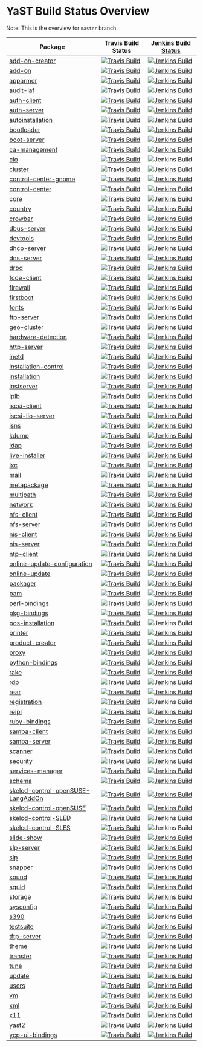 
# YaST Build Status Overview

Note: This is the overview for `master` branch.


|  Package | Travis Build Status | [Jenkins Build Status](https://ci.opensuse.org/view/Yast/) |
|----------|---------------------|------------------------------------------------------------|
| [add-on-creator](https://github.com/yast/yast-add-on-creator) | [![Travis Build](https://travis-ci.org/yast/yast-add-on-creator.svg?branch=master)](https://travis-ci.org/yast/yast-add-on-creator) | [![Jenkins Build](http://img.shields.io/jenkins/s/https/ci.opensuse.org/yast-add-on-creator-master.svg)](https://ci.opensuse.org/view/Yast/job/yast-add-on-creator-master/) |
| [add-on](https://github.com/yast/yast-add-on) | [![Travis Build](https://travis-ci.org/yast/yast-add-on.svg?branch=master)](https://travis-ci.org/yast/yast-add-on) | [![Jenkins Build](http://img.shields.io/jenkins/s/https/ci.opensuse.org/yast-add-on-master.svg)](https://ci.opensuse.org/view/Yast/job/yast-add-on-master/) |
| [apparmor](https://github.com/yast/yast-apparmor) | [![Travis Build](https://travis-ci.org/yast/yast-apparmor.svg?branch=master)](https://travis-ci.org/yast/yast-apparmor) | [![Jenkins Build](http://img.shields.io/jenkins/s/https/ci.opensuse.org/yast-apparmor-master.svg)](https://ci.opensuse.org/view/Yast/job/yast-apparmor-master/) |
| [audit-laf](https://github.com/yast/yast-audit-laf) | [![Travis Build](https://travis-ci.org/yast/yast-audit-laf.svg?branch=master)](https://travis-ci.org/yast/yast-audit-laf) | [![Jenkins Build](http://img.shields.io/jenkins/s/https/ci.opensuse.org/yast-audit-laf-master.svg)](https://ci.opensuse.org/view/Yast/job/yast-audit-laf-master/) |
| [auth-client](https://github.com/yast/yast-auth-client) | [![Travis Build](https://travis-ci.org/yast/yast-auth-client.svg?branch=master)](https://travis-ci.org/yast/yast-auth-client) | [![Jenkins Build](http://img.shields.io/jenkins/s/https/ci.opensuse.org/yast-auth-client-master.svg)](https://ci.opensuse.org/view/Yast/job/yast-auth-client-master/) |
| [auth-server](https://github.com/yast/yast-auth-server) | [![Travis Build](https://travis-ci.org/yast/yast-auth-server.svg?branch=master)](https://travis-ci.org/yast/yast-auth-server) | [![Jenkins Build](http://img.shields.io/jenkins/s/https/ci.opensuse.org/yast-auth-server-master.svg)](https://ci.opensuse.org/view/Yast/job/yast-auth-server-master/) |
| [autoinstallation](https://github.com/yast/yast-autoinstallation) | [![Travis Build](https://travis-ci.org/yast/yast-autoinstallation.svg?branch=master)](https://travis-ci.org/yast/yast-autoinstallation) | [![Jenkins Build](http://img.shields.io/jenkins/s/https/ci.opensuse.org/yast-autoinstallation-master.svg)](https://ci.opensuse.org/view/Yast/job/yast-autoinstallation-master/) |
| [bootloader](https://github.com/yast/yast-bootloader) | [![Travis Build](https://travis-ci.org/yast/yast-bootloader.svg?branch=master)](https://travis-ci.org/yast/yast-bootloader) | [![Jenkins Build](http://img.shields.io/jenkins/s/https/ci.opensuse.org/yast-bootloader-master.svg)](https://ci.opensuse.org/view/Yast/job/yast-bootloader-master/) |
| [boot-server](https://github.com/yast/yast-boot-server) | [![Travis Build](https://travis-ci.org/yast/yast-boot-server.svg?branch=master)](https://travis-ci.org/yast/yast-boot-server) | [![Jenkins Build](http://img.shields.io/jenkins/s/https/ci.opensuse.org/yast-boot-server-master.svg)](https://ci.opensuse.org/view/Yast/job/yast-boot-server-master/) |
| [ca-management](https://github.com/yast/yast-ca-management) | [![Travis Build](https://travis-ci.org/yast/yast-ca-management.svg?branch=master)](https://travis-ci.org/yast/yast-ca-management) | [![Jenkins Build](http://img.shields.io/jenkins/s/https/ci.opensuse.org/yast-ca-management-master.svg)](https://ci.opensuse.org/view/Yast/job/yast-ca-management-master/) |
| [cio](https://github.com/yast/yast-cio) | [![Travis Build](https://travis-ci.org/yast/yast-cio.svg?branch=master)](https://travis-ci.org/yast/yast-cio) | ![Jenkins Build](http://img.shields.io/badge/build-not%20built-lightgrey.svg) |
| [cluster](https://github.com/yast/yast-cluster) | [![Travis Build](https://travis-ci.org/yast/yast-cluster.svg?branch=master)](https://travis-ci.org/yast/yast-cluster) | [![Jenkins Build](http://img.shields.io/jenkins/s/https/ci.opensuse.org/yast-cluster-master.svg)](https://ci.opensuse.org/view/Yast/job/yast-cluster-master/) |
| [control-center-gnome](https://github.com/yast/yast-control-center-gnome) | [![Travis Build](https://travis-ci.org/yast/yast-control-center-gnome.svg?branch=master)](https://travis-ci.org/yast/yast-control-center-gnome) | [![Jenkins Build](http://img.shields.io/jenkins/s/https/ci.opensuse.org/yast-control-center-gnome-master.svg)](https://ci.opensuse.org/view/Yast/job/yast-control-center-gnome-master/) |
| [control-center](https://github.com/yast/yast-control-center) | [![Travis Build](https://travis-ci.org/yast/yast-control-center.svg?branch=master)](https://travis-ci.org/yast/yast-control-center) | [![Jenkins Build](http://img.shields.io/jenkins/s/https/ci.opensuse.org/yast-control-center-master.svg)](https://ci.opensuse.org/view/Yast/job/yast-control-center-master/) |
| [core](https://github.com/yast/yast-core) | [![Travis Build](https://travis-ci.org/yast/yast-core.svg?branch=master)](https://travis-ci.org/yast/yast-core) | [![Jenkins Build](http://img.shields.io/jenkins/s/https/ci.opensuse.org/yast-core-master.svg)](https://ci.opensuse.org/view/Yast/job/yast-core-master/) |
| [country](https://github.com/yast/yast-country) | [![Travis Build](https://travis-ci.org/yast/yast-country.svg?branch=master)](https://travis-ci.org/yast/yast-country) | [![Jenkins Build](http://img.shields.io/jenkins/s/https/ci.opensuse.org/yast-country-master.svg)](https://ci.opensuse.org/view/Yast/job/yast-country-master/) |
| [crowbar](https://github.com/yast/yast-crowbar) | [![Travis Build](https://travis-ci.org/yast/yast-crowbar.svg?branch=master)](https://travis-ci.org/yast/yast-crowbar) | [![Jenkins Build](http://img.shields.io/jenkins/s/https/ci.opensuse.org/yast-crowbar-master.svg)](https://ci.opensuse.org/view/Yast/job/yast-crowbar-master/) |
| [dbus-server](https://github.com/yast/yast-dbus-server) | [![Travis Build](https://travis-ci.org/yast/yast-dbus-server.svg?branch=master)](https://travis-ci.org/yast/yast-dbus-server) | [![Jenkins Build](http://img.shields.io/jenkins/s/https/ci.opensuse.org/yast-dbus-server-master.svg)](https://ci.opensuse.org/view/Yast/job/yast-dbus-server-master/) |
| [devtools](https://github.com/yast/yast-devtools) | [![Travis Build](https://travis-ci.org/yast/yast-devtools.svg?branch=master)](https://travis-ci.org/yast/yast-devtools) | [![Jenkins Build](http://img.shields.io/jenkins/s/https/ci.opensuse.org/yast-devtools-master.svg)](https://ci.opensuse.org/view/Yast/job/yast-devtools-master/) |
| [dhcp-server](https://github.com/yast/yast-dhcp-server) | [![Travis Build](https://travis-ci.org/yast/yast-dhcp-server.svg?branch=master)](https://travis-ci.org/yast/yast-dhcp-server) | [![Jenkins Build](http://img.shields.io/jenkins/s/https/ci.opensuse.org/yast-dhcp-server-master.svg)](https://ci.opensuse.org/view/Yast/job/yast-dhcp-server-master/) |
| [dns-server](https://github.com/yast/yast-dns-server) | [![Travis Build](https://travis-ci.org/yast/yast-dns-server.svg?branch=master)](https://travis-ci.org/yast/yast-dns-server) | [![Jenkins Build](http://img.shields.io/jenkins/s/https/ci.opensuse.org/yast-dns-server-master.svg)](https://ci.opensuse.org/view/Yast/job/yast-dns-server-master/) |
| [drbd](https://github.com/yast/yast-drbd) | [![Travis Build](https://travis-ci.org/yast/yast-drbd.svg?branch=master)](https://travis-ci.org/yast/yast-drbd) | [![Jenkins Build](http://img.shields.io/jenkins/s/https/ci.opensuse.org/yast-drbd-master.svg)](https://ci.opensuse.org/view/Yast/job/yast-drbd-master/) |
| [fcoe-client](https://github.com/yast/yast-fcoe-client) | [![Travis Build](https://travis-ci.org/yast/yast-fcoe-client.svg?branch=master)](https://travis-ci.org/yast/yast-fcoe-client) | [![Jenkins Build](http://img.shields.io/jenkins/s/https/ci.opensuse.org/yast-fcoe-client-master.svg)](https://ci.opensuse.org/view/Yast/job/yast-fcoe-client-master/) |
| [firewall](https://github.com/yast/yast-firewall) | [![Travis Build](https://travis-ci.org/yast/yast-firewall.svg?branch=master)](https://travis-ci.org/yast/yast-firewall) | [![Jenkins Build](http://img.shields.io/jenkins/s/https/ci.opensuse.org/yast-firewall-master.svg)](https://ci.opensuse.org/view/Yast/job/yast-firewall-master/) |
| [firstboot](https://github.com/yast/yast-firstboot) | [![Travis Build](https://travis-ci.org/yast/yast-firstboot.svg?branch=master)](https://travis-ci.org/yast/yast-firstboot) | [![Jenkins Build](http://img.shields.io/jenkins/s/https/ci.opensuse.org/yast-firstboot-master.svg)](https://ci.opensuse.org/view/Yast/job/yast-firstboot-master/) |
| [fonts](https://github.com/yast/yast-fonts) | [![Travis Build](https://travis-ci.org/yast/yast-fonts.svg?branch=master)](https://travis-ci.org/yast/yast-fonts) | ![Jenkins Build](http://img.shields.io/badge/build-not%20built-lightgrey.svg) |
| [ftp-server](https://github.com/yast/yast-ftp-server) | [![Travis Build](https://travis-ci.org/yast/yast-ftp-server.svg?branch=master)](https://travis-ci.org/yast/yast-ftp-server) | [![Jenkins Build](http://img.shields.io/jenkins/s/https/ci.opensuse.org/yast-ftp-server-master.svg)](https://ci.opensuse.org/view/Yast/job/yast-ftp-server-master/) |
| [geo-cluster](https://github.com/yast/yast-geo-cluster) | [![Travis Build](https://travis-ci.org/yast/yast-geo-cluster.svg?branch=master)](https://travis-ci.org/yast/yast-geo-cluster) | [![Jenkins Build](http://img.shields.io/jenkins/s/https/ci.opensuse.org/yast-geo-cluster-master.svg)](https://ci.opensuse.org/view/Yast/job/yast-geo-cluster-master/) |
| [hardware-detection](https://github.com/yast/yast-hardware-detection) | [![Travis Build](https://travis-ci.org/yast/yast-hardware-detection.svg?branch=master)](https://travis-ci.org/yast/yast-hardware-detection) | [![Jenkins Build](http://img.shields.io/jenkins/s/https/ci.opensuse.org/yast-hardware-detection-master.svg)](https://ci.opensuse.org/view/Yast/job/yast-hardware-detection-master/) |
| [http-server](https://github.com/yast/yast-http-server) | [![Travis Build](https://travis-ci.org/yast/yast-http-server.svg?branch=master)](https://travis-ci.org/yast/yast-http-server) | [![Jenkins Build](http://img.shields.io/jenkins/s/https/ci.opensuse.org/yast-http-server-master.svg)](https://ci.opensuse.org/view/Yast/job/yast-http-server-master/) |
| [inetd](https://github.com/yast/yast-inetd) | [![Travis Build](https://travis-ci.org/yast/yast-inetd.svg?branch=master)](https://travis-ci.org/yast/yast-inetd) | [![Jenkins Build](http://img.shields.io/jenkins/s/https/ci.opensuse.org/yast-inetd-master.svg)](https://ci.opensuse.org/view/Yast/job/yast-inetd-master/) |
| [installation-control](https://github.com/yast/yast-installation-control) | [![Travis Build](https://travis-ci.org/yast/yast-installation-control.svg?branch=master)](https://travis-ci.org/yast/yast-installation-control) | [![Jenkins Build](http://img.shields.io/jenkins/s/https/ci.opensuse.org/yast-installation-control-master.svg)](https://ci.opensuse.org/view/Yast/job/yast-installation-control-master/) |
| [installation](https://github.com/yast/yast-installation) | [![Travis Build](https://travis-ci.org/yast/yast-installation.svg?branch=master)](https://travis-ci.org/yast/yast-installation) | [![Jenkins Build](http://img.shields.io/jenkins/s/https/ci.opensuse.org/yast-installation-master.svg)](https://ci.opensuse.org/view/Yast/job/yast-installation-master/) |
| [instserver](https://github.com/yast/yast-instserver) | [![Travis Build](https://travis-ci.org/yast/yast-instserver.svg?branch=master)](https://travis-ci.org/yast/yast-instserver) | [![Jenkins Build](http://img.shields.io/jenkins/s/https/ci.opensuse.org/yast-instserver-master.svg)](https://ci.opensuse.org/view/Yast/job/yast-instserver-master/) |
| [iplb](https://github.com/yast/yast-iplb) | [![Travis Build](https://travis-ci.org/yast/yast-iplb.svg?branch=master)](https://travis-ci.org/yast/yast-iplb) | [![Jenkins Build](http://img.shields.io/jenkins/s/https/ci.opensuse.org/yast-iplb-master.svg)](https://ci.opensuse.org/view/Yast/job/yast-iplb-master/) |
| [iscsi-client](https://github.com/yast/yast-iscsi-client) | [![Travis Build](https://travis-ci.org/yast/yast-iscsi-client.svg?branch=master)](https://travis-ci.org/yast/yast-iscsi-client) | [![Jenkins Build](http://img.shields.io/jenkins/s/https/ci.opensuse.org/yast-iscsi-client-master.svg)](https://ci.opensuse.org/view/Yast/job/yast-iscsi-client-master/) |
| [iscsi-lio-server](https://github.com/yast/yast-iscsi-lio-server) | [![Travis Build](https://travis-ci.org/yast/yast-iscsi-lio-server.svg?branch=master)](https://travis-ci.org/yast/yast-iscsi-lio-server) | [![Jenkins Build](http://img.shields.io/jenkins/s/https/ci.opensuse.org/yast-iscsi-lio-server-master.svg)](https://ci.opensuse.org/view/Yast/job/yast-iscsi-lio-server-master/) |
| [isns](https://github.com/yast/yast-isns) | [![Travis Build](https://travis-ci.org/yast/yast-isns.svg?branch=master)](https://travis-ci.org/yast/yast-isns) | [![Jenkins Build](http://img.shields.io/jenkins/s/https/ci.opensuse.org/yast-isns-master.svg)](https://ci.opensuse.org/view/Yast/job/yast-isns-master/) |
| [kdump](https://github.com/yast/yast-kdump) | [![Travis Build](https://travis-ci.org/yast/yast-kdump.svg?branch=master)](https://travis-ci.org/yast/yast-kdump) | [![Jenkins Build](http://img.shields.io/jenkins/s/https/ci.opensuse.org/yast-kdump-master.svg)](https://ci.opensuse.org/view/Yast/job/yast-kdump-master/) |
| [ldap](https://github.com/yast/yast-ldap) | [![Travis Build](https://travis-ci.org/yast/yast-ldap.svg?branch=master)](https://travis-ci.org/yast/yast-ldap) | [![Jenkins Build](http://img.shields.io/jenkins/s/https/ci.opensuse.org/yast-ldap-master.svg)](https://ci.opensuse.org/view/Yast/job/yast-ldap-master/) |
| [live-installer](https://github.com/yast/yast-live-installer) | [![Travis Build](https://travis-ci.org/yast/yast-live-installer.svg?branch=master)](https://travis-ci.org/yast/yast-live-installer) | [![Jenkins Build](http://img.shields.io/jenkins/s/https/ci.opensuse.org/yast-live-installer-master.svg)](https://ci.opensuse.org/view/Yast/job/yast-live-installer-master/) |
| [lxc](https://github.com/yast/yast-lxc) | [![Travis Build](https://travis-ci.org/yast/yast-lxc.svg?branch=master)](https://travis-ci.org/yast/yast-lxc) | [![Jenkins Build](http://img.shields.io/jenkins/s/https/ci.opensuse.org/yast-lxc-master.svg)](https://ci.opensuse.org/view/Yast/job/yast-lxc-master/) |
| [mail](https://github.com/yast/yast-mail) | [![Travis Build](https://travis-ci.org/yast/yast-mail.svg?branch=master)](https://travis-ci.org/yast/yast-mail) | [![Jenkins Build](http://img.shields.io/jenkins/s/https/ci.opensuse.org/yast-mail-master.svg)](https://ci.opensuse.org/view/Yast/job/yast-mail-master/) |
| [metapackage](https://github.com/yast/yast-metapackage) | [![Travis Build](https://travis-ci.org/yast/yast-metapackage.svg?branch=master)](https://travis-ci.org/yast/yast-metapackage) | [![Jenkins Build](http://img.shields.io/jenkins/s/https/ci.opensuse.org/yast-metapackage-master.svg)](https://ci.opensuse.org/view/Yast/job/yast-metapackage-master/) |
| [multipath](https://github.com/yast/yast-multipath) | [![Travis Build](https://travis-ci.org/yast/yast-multipath.svg?branch=master)](https://travis-ci.org/yast/yast-multipath) | [![Jenkins Build](http://img.shields.io/jenkins/s/https/ci.opensuse.org/yast-multipath-master.svg)](https://ci.opensuse.org/view/Yast/job/yast-multipath-master/) |
| [network](https://github.com/yast/yast-network) | [![Travis Build](https://travis-ci.org/yast/yast-network.svg?branch=master)](https://travis-ci.org/yast/yast-network) | [![Jenkins Build](http://img.shields.io/jenkins/s/https/ci.opensuse.org/yast-network-master.svg)](https://ci.opensuse.org/view/Yast/job/yast-network-master/) |
| [nfs-client](https://github.com/yast/yast-nfs-client) | [![Travis Build](https://travis-ci.org/yast/yast-nfs-client.svg?branch=master)](https://travis-ci.org/yast/yast-nfs-client) | [![Jenkins Build](http://img.shields.io/jenkins/s/https/ci.opensuse.org/yast-nfs-client-master.svg)](https://ci.opensuse.org/view/Yast/job/yast-nfs-client-master/) |
| [nfs-server](https://github.com/yast/yast-nfs-server) | [![Travis Build](https://travis-ci.org/yast/yast-nfs-server.svg?branch=master)](https://travis-ci.org/yast/yast-nfs-server) | [![Jenkins Build](http://img.shields.io/jenkins/s/https/ci.opensuse.org/yast-nfs-server-master.svg)](https://ci.opensuse.org/view/Yast/job/yast-nfs-server-master/) |
| [nis-client](https://github.com/yast/yast-nis-client) | [![Travis Build](https://travis-ci.org/yast/yast-nis-client.svg?branch=master)](https://travis-ci.org/yast/yast-nis-client) | [![Jenkins Build](http://img.shields.io/jenkins/s/https/ci.opensuse.org/yast-nis-client-master.svg)](https://ci.opensuse.org/view/Yast/job/yast-nis-client-master/) |
| [nis-server](https://github.com/yast/yast-nis-server) | [![Travis Build](https://travis-ci.org/yast/yast-nis-server.svg?branch=master)](https://travis-ci.org/yast/yast-nis-server) | [![Jenkins Build](http://img.shields.io/jenkins/s/https/ci.opensuse.org/yast-nis-server-master.svg)](https://ci.opensuse.org/view/Yast/job/yast-nis-server-master/) |
| [ntp-client](https://github.com/yast/yast-ntp-client) | [![Travis Build](https://travis-ci.org/yast/yast-ntp-client.svg?branch=master)](https://travis-ci.org/yast/yast-ntp-client) | [![Jenkins Build](http://img.shields.io/jenkins/s/https/ci.opensuse.org/yast-ntp-client-master.svg)](https://ci.opensuse.org/view/Yast/job/yast-ntp-client-master/) |
| [online-update-configuration](https://github.com/yast/yast-online-update-configuration) | [![Travis Build](https://travis-ci.org/yast/yast-online-update-configuration.svg?branch=master)](https://travis-ci.org/yast/yast-online-update-configuration) | [![Jenkins Build](http://img.shields.io/jenkins/s/https/ci.opensuse.org/yast-online-update-configuration-master.svg)](https://ci.opensuse.org/view/Yast/job/yast-online-update-configuration-master/) |
| [online-update](https://github.com/yast/yast-online-update) | [![Travis Build](https://travis-ci.org/yast/yast-online-update.svg?branch=master)](https://travis-ci.org/yast/yast-online-update) | [![Jenkins Build](http://img.shields.io/jenkins/s/https/ci.opensuse.org/yast-online-update-master.svg)](https://ci.opensuse.org/view/Yast/job/yast-online-update-master/) |
| [packager](https://github.com/yast/yast-packager) | [![Travis Build](https://travis-ci.org/yast/yast-packager.svg?branch=master)](https://travis-ci.org/yast/yast-packager) | [![Jenkins Build](http://img.shields.io/jenkins/s/https/ci.opensuse.org/yast-packager-master.svg)](https://ci.opensuse.org/view/Yast/job/yast-packager-master/) |
| [pam](https://github.com/yast/yast-pam) | [![Travis Build](https://travis-ci.org/yast/yast-pam.svg?branch=master)](https://travis-ci.org/yast/yast-pam) | [![Jenkins Build](http://img.shields.io/jenkins/s/https/ci.opensuse.org/yast-pam-master.svg)](https://ci.opensuse.org/view/Yast/job/yast-pam-master/) |
| [perl-bindings](https://github.com/yast/yast-perl-bindings) | [![Travis Build](https://travis-ci.org/yast/yast-perl-bindings.svg?branch=master)](https://travis-ci.org/yast/yast-perl-bindings) | [![Jenkins Build](http://img.shields.io/jenkins/s/https/ci.opensuse.org/yast-perl-bindings-master.svg)](https://ci.opensuse.org/view/Yast/job/yast-perl-bindings-master/) |
| [pkg-bindings](https://github.com/yast/yast-pkg-bindings) | [![Travis Build](https://travis-ci.org/yast/yast-pkg-bindings.svg?branch=master)](https://travis-ci.org/yast/yast-pkg-bindings) | [![Jenkins Build](http://img.shields.io/jenkins/s/https/ci.opensuse.org/yast-pkg-bindings-master.svg)](https://ci.opensuse.org/view/Yast/job/yast-pkg-bindings-master/) |
| [pos-installation](https://github.com/yast/yast-pos-installation) | [![Travis Build](https://travis-ci.org/yast/yast-pos-installation.svg?branch=master)](https://travis-ci.org/yast/yast-pos-installation) | ![Jenkins Build](http://img.shields.io/badge/build-not%20built-lightgrey.svg) |
| [printer](https://github.com/yast/yast-printer) | [![Travis Build](https://travis-ci.org/yast/yast-printer.svg?branch=master)](https://travis-ci.org/yast/yast-printer) | [![Jenkins Build](http://img.shields.io/jenkins/s/https/ci.opensuse.org/yast-printer-master.svg)](https://ci.opensuse.org/view/Yast/job/yast-printer-master/) |
| [product-creator](https://github.com/yast/yast-product-creator) | [![Travis Build](https://travis-ci.org/yast/yast-product-creator.svg?branch=master)](https://travis-ci.org/yast/yast-product-creator) | [![Jenkins Build](http://img.shields.io/jenkins/s/https/ci.opensuse.org/yast-product-creator-master.svg)](https://ci.opensuse.org/view/Yast/job/yast-product-creator-master/) |
| [proxy](https://github.com/yast/yast-proxy) | [![Travis Build](https://travis-ci.org/yast/yast-proxy.svg?branch=master)](https://travis-ci.org/yast/yast-proxy) | [![Jenkins Build](http://img.shields.io/jenkins/s/https/ci.opensuse.org/yast-proxy-master.svg)](https://ci.opensuse.org/view/Yast/job/yast-proxy-master/) |
| [python-bindings](https://github.com/yast/yast-python-bindings) | [![Travis Build](https://travis-ci.org/yast/yast-python-bindings.svg?branch=master)](https://travis-ci.org/yast/yast-python-bindings) | [![Jenkins Build](http://img.shields.io/jenkins/s/https/ci.opensuse.org/yast-python-bindings-master.svg)](https://ci.opensuse.org/view/Yast/job/yast-python-bindings-master/) |
| [rake](https://github.com/yast/yast-rake) | [![Travis Build](https://travis-ci.org/yast/yast-rake.svg?branch=master)](https://travis-ci.org/yast/yast-rake) | [![Jenkins Build](http://img.shields.io/jenkins/s/https/ci.opensuse.org/yast-rake-master.svg)](https://ci.opensuse.org/view/Yast/job/yast-rake-master/) |
| [rdp](https://github.com/yast/yast-rdp) | [![Travis Build](https://travis-ci.org/yast/yast-rdp.svg?branch=master)](https://travis-ci.org/yast/yast-rdp) | [![Jenkins Build](http://img.shields.io/jenkins/s/https/ci.opensuse.org/yast-rdp-master.svg)](https://ci.opensuse.org/view/Yast/job/yast-rdp-master/) |
| [rear](https://github.com/yast/yast-rear) | [![Travis Build](https://travis-ci.org/yast/yast-rear.svg?branch=master)](https://travis-ci.org/yast/yast-rear) | [![Jenkins Build](http://img.shields.io/jenkins/s/https/ci.opensuse.org/yast-rear-master.svg)](https://ci.opensuse.org/view/Yast/job/yast-rear-master/) |
| [registration](https://github.com/yast/yast-registration) | [![Travis Build](https://travis-ci.org/yast/yast-registration.svg?branch=master)](https://travis-ci.org/yast/yast-registration) | ![Jenkins Build](http://img.shields.io/badge/build-not%20built-lightgrey.svg) |
| [reipl](https://github.com/yast/yast-reipl) | [![Travis Build](https://travis-ci.org/yast/yast-reipl.svg?branch=master)](https://travis-ci.org/yast/yast-reipl) | [![Jenkins Build](http://img.shields.io/jenkins/s/https/ci.opensuse.org/yast-reipl-master.svg)](https://ci.opensuse.org/view/Yast/job/yast-reipl-master/) |
| [ruby-bindings](https://github.com/yast/yast-ruby-bindings) | [![Travis Build](https://travis-ci.org/yast/yast-ruby-bindings.svg?branch=master)](https://travis-ci.org/yast/yast-ruby-bindings) | [![Jenkins Build](http://img.shields.io/jenkins/s/https/ci.opensuse.org/yast-ruby-bindings-master.svg)](https://ci.opensuse.org/view/Yast/job/yast-ruby-bindings-master/) |
| [samba-client](https://github.com/yast/yast-samba-client) | [![Travis Build](https://travis-ci.org/yast/yast-samba-client.svg?branch=master)](https://travis-ci.org/yast/yast-samba-client) | [![Jenkins Build](http://img.shields.io/jenkins/s/https/ci.opensuse.org/yast-samba-client-master.svg)](https://ci.opensuse.org/view/Yast/job/yast-samba-client-master/) |
| [samba-server](https://github.com/yast/yast-samba-server) | [![Travis Build](https://travis-ci.org/yast/yast-samba-server.svg?branch=master)](https://travis-ci.org/yast/yast-samba-server) | [![Jenkins Build](http://img.shields.io/jenkins/s/https/ci.opensuse.org/yast-samba-server-master.svg)](https://ci.opensuse.org/view/Yast/job/yast-samba-server-master/) |
| [scanner](https://github.com/yast/yast-scanner) | [![Travis Build](https://travis-ci.org/yast/yast-scanner.svg?branch=master)](https://travis-ci.org/yast/yast-scanner) | [![Jenkins Build](http://img.shields.io/jenkins/s/https/ci.opensuse.org/yast-scanner-master.svg)](https://ci.opensuse.org/view/Yast/job/yast-scanner-master/) |
| [security](https://github.com/yast/yast-security) | [![Travis Build](https://travis-ci.org/yast/yast-security.svg?branch=master)](https://travis-ci.org/yast/yast-security) | [![Jenkins Build](http://img.shields.io/jenkins/s/https/ci.opensuse.org/yast-security-master.svg)](https://ci.opensuse.org/view/Yast/job/yast-security-master/) |
| [services-manager](https://github.com/yast/yast-services-manager) | [![Travis Build](https://travis-ci.org/yast/yast-services-manager.svg?branch=master)](https://travis-ci.org/yast/yast-services-manager) | [![Jenkins Build](http://img.shields.io/jenkins/s/https/ci.opensuse.org/yast-services-manager-master.svg)](https://ci.opensuse.org/view/Yast/job/yast-services-manager-master/) |
| [schema](https://github.com/yast/yast-schema) | [![Travis Build](https://travis-ci.org/yast/yast-schema.svg?branch=master)](https://travis-ci.org/yast/yast-schema) | [![Jenkins Build](http://img.shields.io/jenkins/s/https/ci.opensuse.org/yast-schema-master.svg)](https://ci.opensuse.org/view/Yast/job/yast-schema-master/) |
| [skelcd-control-openSUSE-LangAddOn](https://github.com/yast/yast-skelcd-control-openSUSE-LangAddOn) | [![Travis Build](https://travis-ci.org/yast/skelcd-control-openSUSE-LangAddOn.svg?branch=master)](https://travis-ci.org/yast/skelcd-control-openSUSE-LangAddOn) | [![Jenkins Build](http://img.shields.io/jenkins/s/https/ci.opensuse.org/yast-skelcd-control-openSUSE-LangAddOn-master.svg)](https://ci.opensuse.org/view/Yast/job/skelcd-control-openSUSE-LangAddOn-master/) |
| [skelcd-control-openSUSE](https://github.com/yast/yast-skelcd-control-openSUSE) | [![Travis Build](https://travis-ci.org/yast/skelcd-control-openSUSE.svg?branch=master)](https://travis-ci.org/yast/skelcd-control-openSUSE) | [![Jenkins Build](http://img.shields.io/jenkins/s/https/ci.opensuse.org/yast-skelcd-control-openSUSE-master.svg)](https://ci.opensuse.org/view/Yast/job/skelcd-control-openSUSE-master/) |
| [skelcd-control-SLED](https://github.com/yast/yast-skelcd-control-SLED) | [![Travis Build](https://travis-ci.org/yast/skelcd-control-SLED.svg?branch=master)](https://travis-ci.org/yast/skelcd-control-SLED) | ![Jenkins Build](http://img.shields.io/badge/build-not%20built-lightgrey.svg) |
| [skelcd-control-SLES](https://github.com/yast/yast-skelcd-control-SLES) | [![Travis Build](https://travis-ci.org/yast/skelcd-control-SLES.svg?branch=master)](https://travis-ci.org/yast/skelcd-control-SLES) | ![Jenkins Build](http://img.shields.io/badge/build-not%20built-lightgrey.svg) |
| [slide-show](https://github.com/yast/yast-slide-show) | [![Travis Build](https://travis-ci.org/yast/yast-slide-show.svg?branch=master)](https://travis-ci.org/yast/yast-slide-show) | [![Jenkins Build](http://img.shields.io/jenkins/s/https/ci.opensuse.org/yast-slide-show-master.svg)](https://ci.opensuse.org/view/Yast/job/yast-slide-show-master/) |
| [slp-server](https://github.com/yast/yast-slp-server) | [![Travis Build](https://travis-ci.org/yast/yast-slp-server.svg?branch=master)](https://travis-ci.org/yast/yast-slp-server) | [![Jenkins Build](http://img.shields.io/jenkins/s/https/ci.opensuse.org/yast-slp-server-master.svg)](https://ci.opensuse.org/view/Yast/job/yast-slp-server-master/) |
| [slp](https://github.com/yast/yast-slp) | [![Travis Build](https://travis-ci.org/yast/yast-slp.svg?branch=master)](https://travis-ci.org/yast/yast-slp) | [![Jenkins Build](http://img.shields.io/jenkins/s/https/ci.opensuse.org/yast-slp-master.svg)](https://ci.opensuse.org/view/Yast/job/yast-slp-master/) |
| [snapper](https://github.com/yast/yast-snapper) | [![Travis Build](https://travis-ci.org/yast/yast-snapper.svg?branch=master)](https://travis-ci.org/yast/yast-snapper) | [![Jenkins Build](http://img.shields.io/jenkins/s/https/ci.opensuse.org/yast-snapper-master.svg)](https://ci.opensuse.org/view/Yast/job/yast-snapper-master/) |
| [sound](https://github.com/yast/yast-sound) | [![Travis Build](https://travis-ci.org/yast/yast-sound.svg?branch=master)](https://travis-ci.org/yast/yast-sound) | [![Jenkins Build](http://img.shields.io/jenkins/s/https/ci.opensuse.org/yast-sound-master.svg)](https://ci.opensuse.org/view/Yast/job/yast-sound-master/) |
| [squid](https://github.com/yast/yast-squid) | [![Travis Build](https://travis-ci.org/yast/yast-squid.svg?branch=master)](https://travis-ci.org/yast/yast-squid) | [![Jenkins Build](http://img.shields.io/jenkins/s/https/ci.opensuse.org/yast-squid-master.svg)](https://ci.opensuse.org/view/Yast/job/yast-squid-master/) |
| [storage](https://github.com/yast/yast-storage) | [![Travis Build](https://travis-ci.org/yast/yast-storage.svg?branch=master)](https://travis-ci.org/yast/yast-storage) | [![Jenkins Build](http://img.shields.io/jenkins/s/https/ci.opensuse.org/yast-storage-master.svg)](https://ci.opensuse.org/view/Yast/job/yast-storage-master/) |
| [sysconfig](https://github.com/yast/yast-sysconfig) | [![Travis Build](https://travis-ci.org/yast/yast-sysconfig.svg?branch=master)](https://travis-ci.org/yast/yast-sysconfig) | [![Jenkins Build](http://img.shields.io/jenkins/s/https/ci.opensuse.org/yast-sysconfig-master.svg)](https://ci.opensuse.org/view/Yast/job/yast-sysconfig-master/) |
| [s390](https://github.com/yast/yast-s390) | [![Travis Build](https://travis-ci.org/yast/yast-s390.svg?branch=master)](https://travis-ci.org/yast/yast-s390) | ![Jenkins Build](http://img.shields.io/badge/build-not%20built-lightgrey.svg) |
| [testsuite](https://github.com/yast/yast-testsuite) | [![Travis Build](https://travis-ci.org/yast/yast-testsuite.svg?branch=master)](https://travis-ci.org/yast/yast-testsuite) | [![Jenkins Build](http://img.shields.io/jenkins/s/https/ci.opensuse.org/yast-testsuite-master.svg)](https://ci.opensuse.org/view/Yast/job/yast-testsuite-master/) |
| [tftp-server](https://github.com/yast/yast-tftp-server) | [![Travis Build](https://travis-ci.org/yast/yast-tftp-server.svg?branch=master)](https://travis-ci.org/yast/yast-tftp-server) | [![Jenkins Build](http://img.shields.io/jenkins/s/https/ci.opensuse.org/yast-tftp-server-master.svg)](https://ci.opensuse.org/view/Yast/job/yast-tftp-server-master/) |
| [theme](https://github.com/yast/yast-theme) | [![Travis Build](https://travis-ci.org/yast/yast-theme.svg?branch=master)](https://travis-ci.org/yast/yast-theme) | [![Jenkins Build](http://img.shields.io/jenkins/s/https/ci.opensuse.org/yast-theme-master.svg)](https://ci.opensuse.org/view/Yast/job/yast-theme-master/) |
| [transfer](https://github.com/yast/yast-transfer) | [![Travis Build](https://travis-ci.org/yast/yast-transfer.svg?branch=master)](https://travis-ci.org/yast/yast-transfer) | [![Jenkins Build](http://img.shields.io/jenkins/s/https/ci.opensuse.org/yast-transfer-master.svg)](https://ci.opensuse.org/view/Yast/job/yast-transfer-master/) |
| [tune](https://github.com/yast/yast-tune) | [![Travis Build](https://travis-ci.org/yast/yast-tune.svg?branch=master)](https://travis-ci.org/yast/yast-tune) | [![Jenkins Build](http://img.shields.io/jenkins/s/https/ci.opensuse.org/yast-tune-master.svg)](https://ci.opensuse.org/view/Yast/job/yast-tune-master/) |
| [update](https://github.com/yast/yast-update) | [![Travis Build](https://travis-ci.org/yast/yast-update.svg?branch=master)](https://travis-ci.org/yast/yast-update) | [![Jenkins Build](http://img.shields.io/jenkins/s/https/ci.opensuse.org/yast-update-master.svg)](https://ci.opensuse.org/view/Yast/job/yast-update-master/) |
| [users](https://github.com/yast/yast-users) | [![Travis Build](https://travis-ci.org/yast/yast-users.svg?branch=master)](https://travis-ci.org/yast/yast-users) | [![Jenkins Build](http://img.shields.io/jenkins/s/https/ci.opensuse.org/yast-users-master.svg)](https://ci.opensuse.org/view/Yast/job/yast-users-master/) |
| [vm](https://github.com/yast/yast-vm) | [![Travis Build](https://travis-ci.org/yast/yast-vm.svg?branch=master)](https://travis-ci.org/yast/yast-vm) | [![Jenkins Build](http://img.shields.io/jenkins/s/https/ci.opensuse.org/yast-vm-master.svg)](https://ci.opensuse.org/view/Yast/job/yast-vm-master/) |
| [xml](https://github.com/yast/yast-xml) | [![Travis Build](https://travis-ci.org/yast/yast-xml.svg?branch=master)](https://travis-ci.org/yast/yast-xml) | [![Jenkins Build](http://img.shields.io/jenkins/s/https/ci.opensuse.org/yast-xml-master.svg)](https://ci.opensuse.org/view/Yast/job/yast-xml-master/) |
| [x11](https://github.com/yast/yast-x11) | [![Travis Build](https://travis-ci.org/yast/yast-x11.svg?branch=master)](https://travis-ci.org/yast/yast-x11) | [![Jenkins Build](http://img.shields.io/jenkins/s/https/ci.opensuse.org/yast-x11-master.svg)](https://ci.opensuse.org/view/Yast/job/yast-x11-master/) |
| [yast2](https://github.com/yast/yast-yast2) | [![Travis Build](https://travis-ci.org/yast/yast-yast2.svg?branch=master)](https://travis-ci.org/yast/yast-yast2) | [![Jenkins Build](http://img.shields.io/jenkins/s/https/ci.opensuse.org/yast-yast2-master.svg)](https://ci.opensuse.org/view/Yast/job/yast-yast2-master/) |
| [ycp-ui-bindings](https://github.com/yast/yast-ycp-ui-bindings) | [![Travis Build](https://travis-ci.org/yast/yast-ycp-ui-bindings.svg?branch=master)](https://travis-ci.org/yast/yast-ycp-ui-bindings) | [![Jenkins Build](http://img.shields.io/jenkins/s/https/ci.opensuse.org/yast-ycp-ui-bindings-master.svg)](https://ci.opensuse.org/view/Yast/job/yast-ycp-ui-bindings-master/) |
